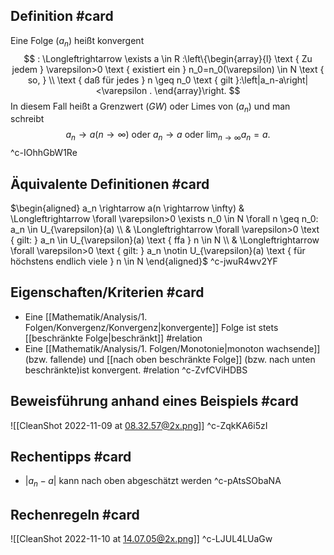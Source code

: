 ## Definition #card 
Eine Folge $\left(a_n\right)$ heißt konvergent
$$
: \Longleftrightarrow \exists a \in R :\left\{\begin{array}{l}
\text { Zu jedem } \varepsilon>0 \text { existiert ein } n_0=n_0(\varepsilon) \in N \text { so, } \\
\text { daß für jedes } n \geq n_0 \text { gilt }:\left|a_n-a\right|<\varepsilon .
\end{array}\right.
$$
In diesem Fall heißt a Grenzwert $(G W)$ oder Limes von $\left(a_n\right)$ und man schreibt
$$
a_n \rightarrow a(n \rightarrow \infty) \text { oder } a_n \rightarrow a \text { oder } \lim _{n \rightarrow \infty} a_n=a \text {. }
$$
^c-IOhhGbW1Re

## Äquivalente Definitionen #card 
$\begin{aligned} a_n \rightarrow a(n \rightarrow \infty) & \Longleftrightarrow \forall \varepsilon>0 \exists n_0 \in N \forall n \geq n_0: a_n \in U_{\varepsilon}(a) \\ & \Longleftrightarrow \forall \varepsilon>0 \text { gilt: } a_n \in U_{\varepsilon}(a) \text { ffa } n \in N \\ & \Longleftrightarrow \forall \varepsilon>0 \text { gilt: } a_n \notin U_{\varepsilon}(a) \text { für höchstens endlich viele } n \in N \end{aligned}$
^c-jwuR4wv2YF

## Eigenschaften/Kriterien #card 
- Eine [[Mathematik/Analysis/1. Folgen/Konvergenz/Konvergenz|konvergente]] Folge ist stets [[beschränkte Folge|beschränkt]] #relation 
- Eine [[Mathematik/Analysis/1. Folgen/Monotonie|monoton wachsende]] (bzw. fallende) und [[nach oben beschränkte Folge]] (bzw. nach unten beschränkte)ist konvergent. #relation 
^c-ZvfCViHDBS


## Beweisführung anhand eines Beispiels #card 
![[CleanShot 2022-11-09 at 08.32.57@2x.png]]
^c-ZqkKA6i5zI

## Rechentipps #card 
- $|a_n-a|$ kann nach oben abgeschätzt werden
^c-pAtsSObaNA

## Rechenregeln #card 
![[CleanShot 2022-11-10 at 14.07.05@2x.png]]
^c-LJUL4LUaGw

